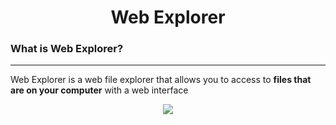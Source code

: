 <div align="center">
    <h1>Web Explorer</h1>
</div>

### **What is Web Explorer?**
<hr>

Web Explorer is a web file explorer that allows you to access to **files that are on your computer** with a web interface

<div align="center">
    <img src="docs/demo.gif">
</div>